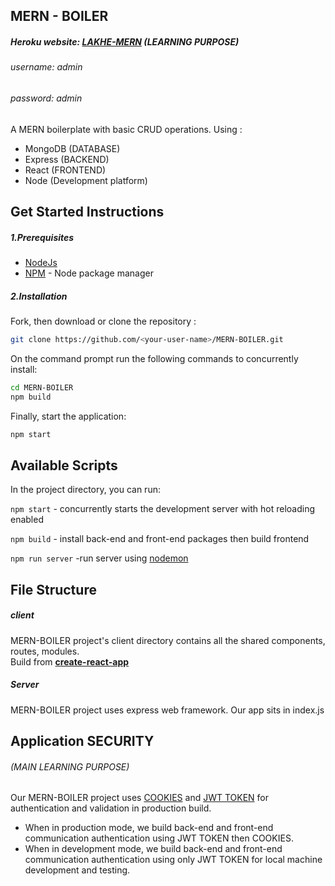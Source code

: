 ## MERN - BOILER
##### Heroku website: [LAKHE-MERN](https://lakhe-mern.herokuapp.com/) (LEARNING PURPOSE)
###### username: admin
###### password: admin

A MERN boilerplate with basic CRUD operations. Using :
- MongoDB (DATABASE)
- Express (BACKEND)
- React (FRONTEND)
- Node (Development platform)

## Get Started Instructions
##### 1.Prerequisites
- [NodeJs](https://nodejs.org/en/)
- [NPM](https://npmjs.org/) - Node package manager

##### 2.Installation
Fork, then download or clone the repository :
```bash
git clone https://github.com/<your-user-name>/MERN-BOILER.git
```
On the command prompt run the following commands to concurrently install:
```bash
cd MERN-BOILER
npm build
```
Finally, start the application:
```bash
npm start
```

## Available Scripts

In the project directory, you can run:

`npm start` - concurrently starts the development server with hot reloading enabled

`npm build` - install back-end and front-end packages then build frontend

`npm run server` -run server using [nodemon](https://www.npmjs.com/package/nodemon)

## File Structure
##### client
MERN-BOILER project's client directory contains all the shared components, routes, modules. <br/> 
Build from <a href="https://github.com/facebook/create-react-app"><strong> create-react-app</strong></a>
##### Server
MERN-BOILER project uses express web framework. Our app sits in index.js

## Application SECURITY 
###### (MAIN LEARNING PURPOSE)
Our MERN-BOILER project uses [COOKIES](https://expressjs.com/en/resources/middleware/cookie-parser.html) and [JWT TOKEN](https://jwt.io) for authentication and validation in production build. 
- When in production mode, we build back-end and front-end communication authentication using JWT TOKEN then COOKIES.
- When in development mode, we build back-end and front-end communication authentication using only JWT TOKEN for local machine development and testing.
